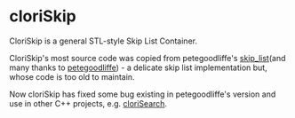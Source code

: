 cloriSkip<div id="top"></div>
=====

CloriSkip is a general STL-style Skip List Container.

CloriSkip's most source code was copied from petegoodliffe's [skip_list](https://github.com/petegoodliffe/skip_list)(and many thanks to [petegoodliffe](https://github.com/petegoodliffe)) - a delicate skip list implementation but, whose code is too old to maintain. 

Now cloriSkip has fixed some bug existing in petegoodliffe's version and use in other C++ projects, e.g. [cloriSearch](https://github.com/shpilu/cloriSearch).



